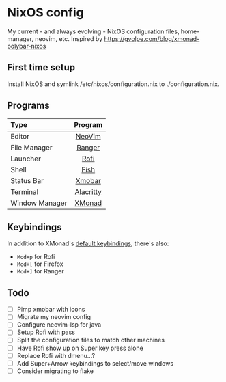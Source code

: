 # NixOS config

My current - and always evolving - NixOS configuration files, home-manager, neovim, etc.
Inspired by https://gvolpe.com/blog/xmonad-polybar-nixos


## First time setup

Install NixOS and symlink /etc/nixos/configuration.nix to ./configuration.nix.


## Programs

| Type           | Program      |
| :------------- | :----------: |
| Editor         | [NeoVim](https://neovim.io/) |
| File Manager   | [Ranger](https://ranger.github.io/) |
| Launcher       | [Rofi](https://github.com/davatorium/rofi) |
| Shell          | [Fish](https://fishshell.com/) |
| Status Bar     | [Xmobar](https://github.com/jaor/xmobar) |
| Terminal       | [Alacritty](https://github.com/alacritty/alacritty) |
| Window Manager | [XMonad](https://xmonad.org/) |


## Keybindings

In addition to XMonad's [default keybindings](https://xmonad.org/images/cheat/xmbindings.png),
there's also:

* `Mod+p` for Rofi
* `Mod+[` for Firefox
* `Mod+]` for Ranger


## Todo

- [ ] Pimp xmobar with icons
- [ ] Migrate my neovim config
- [ ] Configure neovim-lsp for java
- [ ] Setup Rofi with pass
- [ ] Split the configuration files to match other machines
- [ ] Have Rofi show up on Super key press alone
- [ ] Replace Rofi with dmenu...?
- [ ] Add Super+Arrow keybindings to select/move windows
- [ ] Consider migrating to flake
